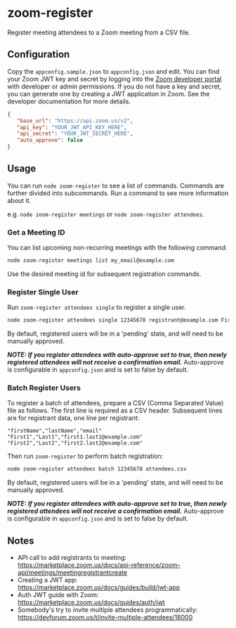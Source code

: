 # zoom-register

Register meeting attendees to a Zoom meeting from a CSV file.

## Configuration

Copy the `appconfig.sample.json` to `appconfig.json` and edit. You can find your Zoom JWT key and secret by logging into the [Zoom developer portal](https://developers.zoom.us/) with developer or admin permissions. If you do not have a key and secret, you can generate one by creating a JWT application in Zoom. See the developer documentation for more details.

```json
{
   "base_url": "https://api.zoom.us/v2",
   "api_key": "YOUR_JWT_API_KEY_HERE",
   "api_secret": "YOUR_JWT_SECRET_HERE",
   "auto_approve": false
}
```

## Usage

You can run `node zoom-register` to see a list of commands. Commands are further divided into subcommands. Run a command to see more information about it.

e.g. `node zoom-register meetings` or `node zoom-register attendees`.

### Get a Meeting ID

You can list upcoming non-recurring meetings with the following command:

```sh
node zoom-register meetings list my_email@example.com
```

Use the desired meeting id for subsequent registration commands.

### Register Single User

Run `zoom-register attendees single` to register a single user.

```sh
node zoom-register attendees single 12345678 registrant@example.com Firstname Lastname
```

By default, registered users will be in a 'pending' state, and will need to be manually approved.

***NOTE: If you register attendees with auto-approve set to true, then newly registered attendees will not receive a confirmation email.*** Auto-approve is configurable in `appconfig.json` and is set to false by default.



### Batch Register Users

To register a batch of attendees, prepare a CSV (Comma Separated Value) file as follows. The first line is required as a CSV header. Subsequent lines are for registrant data, one line per registrant:

```csv
"firstName","lastName","email"
"First1","Last1","first1.last1@example.com"
"First2","Last2","first2.last2@example.com"
```

Then run `zoom-register` to perform batch registration:

```sh
node zoom-register attendees batch 12345678 attendees.csv
```

By default, registered users will be in a 'pending' state, and will need to be manually approved.

***NOTE: If you register attendees with auto-approve set to true, then newly registered attendees will not receive a confirmation email.*** Auto-approve is configurable in `appconfig.json` and is set to false by default.

## Notes

- API call to add registrants to meeting: https://marketplace.zoom.us/docs/api-reference/zoom-api/meetings/meetingregistrantcreate
- Creating a JWT app: https://marketplace.zoom.us/docs/guides/build/jwt-app
- Auth JWT guide with Zoom: https://marketplace.zoom.us/docs/guides/auth/jwt
- Somebody's try to invite multiple attendees programmatically: https://devforum.zoom.us/t/invite-multiple-attendees/18000
